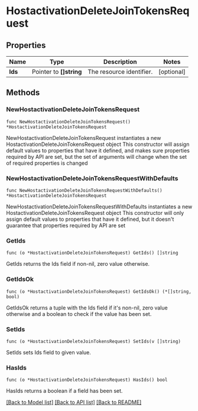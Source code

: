 # HostactivationDeleteJoinTokensRequest

## Properties

Name | Type | Description | Notes
------------ | ------------- | ------------- | -------------
**Ids** | Pointer to **[]string** | The resource identifier. | [optional] 

## Methods

### NewHostactivationDeleteJoinTokensRequest

`func NewHostactivationDeleteJoinTokensRequest() *HostactivationDeleteJoinTokensRequest`

NewHostactivationDeleteJoinTokensRequest instantiates a new HostactivationDeleteJoinTokensRequest object
This constructor will assign default values to properties that have it defined,
and makes sure properties required by API are set, but the set of arguments
will change when the set of required properties is changed

### NewHostactivationDeleteJoinTokensRequestWithDefaults

`func NewHostactivationDeleteJoinTokensRequestWithDefaults() *HostactivationDeleteJoinTokensRequest`

NewHostactivationDeleteJoinTokensRequestWithDefaults instantiates a new HostactivationDeleteJoinTokensRequest object
This constructor will only assign default values to properties that have it defined,
but it doesn't guarantee that properties required by API are set

### GetIds

`func (o *HostactivationDeleteJoinTokensRequest) GetIds() []string`

GetIds returns the Ids field if non-nil, zero value otherwise.

### GetIdsOk

`func (o *HostactivationDeleteJoinTokensRequest) GetIdsOk() (*[]string, bool)`

GetIdsOk returns a tuple with the Ids field if it's non-nil, zero value otherwise
and a boolean to check if the value has been set.

### SetIds

`func (o *HostactivationDeleteJoinTokensRequest) SetIds(v []string)`

SetIds sets Ids field to given value.

### HasIds

`func (o *HostactivationDeleteJoinTokensRequest) HasIds() bool`

HasIds returns a boolean if a field has been set.


[[Back to Model list]](../README.md#documentation-for-models) [[Back to API list]](../README.md#documentation-for-api-endpoints) [[Back to README]](../README.md)


